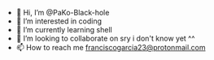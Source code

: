 - 👋 Hi, I’m @PaKo-Black-hole
- 👀 I’m interested in coding
- 🌱 I’m currently learning shell
- 💞️ I’m looking to collaborate on sry i don't know yet ^^
- 📫 How to reach me franciscogarcia23@protonmail.com

<!---
PaKo-Black-hole/PaKo-Black-hole is a ✨ special ✨ repository because its `README.md` (this file) appears on your GitHub profile.
You can click the Preview link to take a look at your changes.
--->
